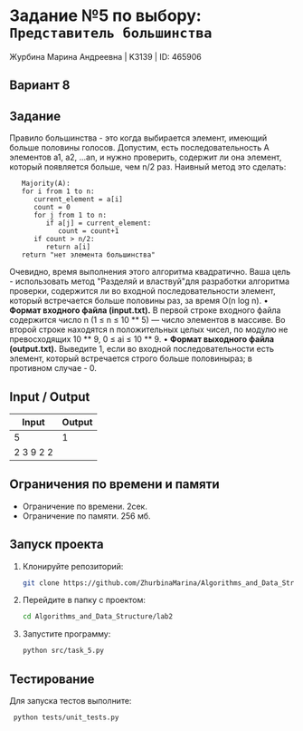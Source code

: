 # Задание №5 по выбору: `Представитель большинства`
Журбина Марина Андреевна | K3139 | ID: 465906

## Вариант 8

## Задание 
Правило большинства - это когда выбирается элемент, имеющий больше половины голосов. Допустим, есть последовательность A элементов a1, a2, ...an, и нужно проверить, содержит ли она элемент, который появляется больше, чем n/2 раз. Наивный метод это сделать:
```
   Majority(A):
   for i from 1 to n:
      current_element = a[i]
      count = 0
      for j from 1 to n:
         if a[j] = current_element:
            count = count+1
      if count > n/2:
         return a[i]
   return "нет элемента большинства"
```
Очевидно, время выполнения этого алгоритма квадратично. Ваша цель - использовать метод "Разделяй и властвуй"для разработки алгоритма проверки, содержится ли во входной последовательности элемент, который встречается больше половины раз, за время O(n log n).
• **Формат входного файла (input.txt).** В первой строке входного файла содержится число n (1 ≤ n ≤ 10 ** 5) — число элементов в массиве. Во второй строке находятся n положительных целых чисел, по модулю не превосходящих 10 ** 9, 0 ≤ ai ≤ 10 ** 9.
• **Формат выходного файла (output.txt).** Выведите 1, если во входной последовательности есть элемент, который встречается строго больше половиныраз; в противном случае - 0.

## Input / Output 

| Input    | Output |
|----------|----------|
| 5    | 1   |
| 2 3 9 2 2    |    |

## Ограничения по времени и памяти

- Ограничение по времени. 2сек.
- Ограничение по памяти. 256 мб.


## Запуск проекта
1. Клонируйте репозиторий:
   ```bash
   git clone https://github.com/ZhurbinaMarina/Algorithms_and_Data_Structure.git
   ```
2. Перейдите в папку с проектом:
   ```bash
   cd Algorithms_and_Data_Structure/lab2
   ```
3. Запустите программу:
   ```bash
   python src/task_5.py
   ```

## Тестирование
Для запуска тестов выполните:
```bash
 python tests/unit_tests.py
```